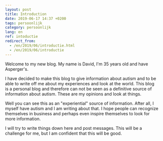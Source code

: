 ```yaml
---
layout: post
title: Introduction
date: 2019-06-17 14:37 +0200
tags: persoonlijk
category: persoonlijk
lang: en
ref: intoductie
redirect_from: 
  - /en/2019/06/introductie.html
  - /en/2019/06/introductie
---
```

Welcome to my new blog. My name is David, I'm 35 years old and have Asperger's.

I have decided to make this blog to give information about autism and to be able to write off me about my experiences and look at the world. This blog is a personal blog and therefore can not be seen as a definitive source of information about autism. These are my opinions and look at things.

Well you can see this as an "experiential" source of information. After all, I myself have autism and I am writing about that. I hope people can recognize themselves in business and perhaps even inspire themselves to look for more information.

I will try to write things down here and post messages. This will be a challenge for me, but I am confident that this will be good.
